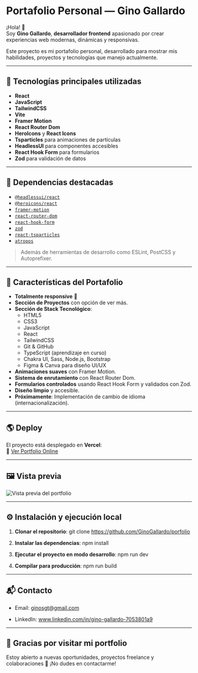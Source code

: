 # Portafolio Personal — Gino Gallardo

¡Hola! 👋  
Soy **Gino Gallardo**, **desarrollador frontend** apasionado por crear experiencias web modernas, dinámicas y responsivas.

Este proyecto es mi portafolio personal, desarrollado para mostrar mis habilidades, proyectos y tecnologías que manejo actualmente.

---

## 🚀 Tecnologías principales utilizadas

- **React**
- **JavaScript**
- **TailwindCSS**
- **Vite**
- **Framer Motion**
- **React Router Dom**
- **HeroIcons** y **React Icons**
- **Tsparticles** para animaciones de partículas
- **HeadlessUI** para componentes accesibles
- **React Hook Form** para formularios
- **Zod** para validación de datos

---

## 🧩 Dependencias destacadas

- [`@headlessui/react`](https://headlessui.dev/)
- [`@heroicons/react`](https://heroicons.com/)
- [`framer-motion`](https://www.framer.com/motion/)
- [`react-router-dom`](https://reactrouter.com/)
- [`react-hook-form`](https://react-hook-form.com/)
- [`zod`](https://zod.dev/)
- [`react-tsparticles`](https://github.com/matteobruni/tsparticles)
- [`atropos`](https://atroposjs.com/)

> Además de herramientas de desarrollo como ESLint, PostCSS y Autoprefixer.

---

## 🌟 Características del Portafolio

- **Totalmente responsive** 📱
- **Sección de Proyectos** con opción de ver más.
- **Sección de Stack Tecnológico**:
  - HTML5
  - CSS3
  - JavaScript
  - React
  - TailwindCSS
  - Git & GitHub
  - TypeScript (aprendizaje en curso)
  - Chakra UI, Sass, Node.js, Bootstrap
  - Figma & Canva para diseño UI/UX
- **Animaciones suaves** con Framer Motion.
- **Sistema de enrutamiento** con React Router Dom.
- **Formularios controlados** usando React Hook Form y validados con Zod.
- **Diseño limpio** y accesible.
- **Próximamente**: Implementación de cambio de idioma (internacionalización).

---

## 🌎 Deploy

El proyecto está desplegado en **Vercel**:  
🔗 [Ver Portfolio Online](https://porfolio-red-nu-27.vercel.app)

---

## 🖼️ Vista previa

![Vista previa del portfolio](/preview.png)

---

## ⚙️ Instalación y ejecución local

1. **Clonar el repositorio**:
git clone https://github.com/GinoGallardo/porfolio

2. **Instalar las dependencias**:
npm install

3. **Ejecutar el proyecto en modo desarrollo**:
npm run dev

4. **Compilar para producción**:
npm run build

---

## 📬 Contacto

- Email: ginosgt@gmail.com

- LinkedIn: www.linkedin.com/in/gino-gallardo-7053801a9


---

## 🙌 Gracias por visitar mi portfolio
Estoy abierto a nuevas oportunidades, proyectos freelance y colaboraciones 🚀
¡No dudes en contactarme!